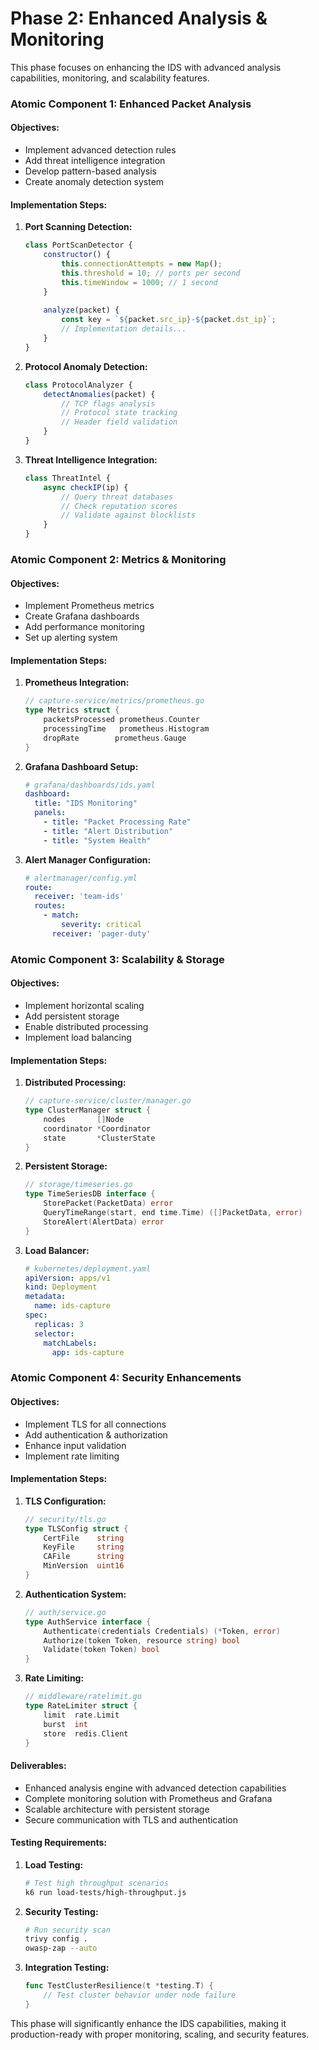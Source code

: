 # Phase 2: Enhanced Analysis & Monitoring

This phase focuses on enhancing the IDS with advanced analysis capabilities, monitoring, and scalability features.

### **Atomic Component 1: Enhanced Packet Analysis**

#### **Objectives:**
- Implement advanced detection rules
- Add threat intelligence integration
- Develop pattern-based analysis
- Create anomaly detection system

#### **Implementation Steps:**
1. **Port Scanning Detection:**
   ```javascript
   class PortScanDetector {
       constructor() {
           this.connectionAttempts = new Map();
           this.threshold = 10; // ports per second
           this.timeWindow = 1000; // 1 second
       }
       
       analyze(packet) {
           const key = `${packet.src_ip}-${packet.dst_ip}`;
           // Implementation details...
       }
   }
   ```

2. **Protocol Anomaly Detection:**
   ```javascript
   class ProtocolAnalyzer {
       detectAnomalies(packet) {
           // TCP flags analysis
           // Protocol state tracking
           // Header field validation
       }
   }
   ```

3. **Threat Intelligence Integration:**
   ```javascript
   class ThreatIntel {
       async checkIP(ip) {
           // Query threat databases
           // Check reputation scores
           // Validate against blocklists
       }
   }
   ```

### **Atomic Component 2: Metrics & Monitoring**

#### **Objectives:**
- Implement Prometheus metrics
- Create Grafana dashboards
- Add performance monitoring
- Set up alerting system

#### **Implementation Steps:**
1. **Prometheus Integration:**
   ```go
   // capture-service/metrics/prometheus.go
   type Metrics struct {
       packetsProcessed prometheus.Counter
       processingTime   prometheus.Histogram
       dropRate        prometheus.Gauge
   }
   ```

2. **Grafana Dashboard Setup:**
   ```yaml
   # grafana/dashboards/ids.yaml
   dashboard:
     title: "IDS Monitoring"
     panels:
       - title: "Packet Processing Rate"
       - title: "Alert Distribution"
       - title: "System Health"
   ```

3. **Alert Manager Configuration:**
   ```yaml
   # alertmanager/config.yml
   route:
     receiver: 'team-ids'
     routes:
       - match:
           severity: critical
         receiver: 'pager-duty'
   ```

### **Atomic Component 3: Scalability & Storage**

#### **Objectives:**
- Implement horizontal scaling
- Add persistent storage
- Enable distributed processing
- Implement load balancing

#### **Implementation Steps:**
1. **Distributed Processing:**
   ```go
   // capture-service/cluster/manager.go
   type ClusterManager struct {
       nodes       []Node
       coordinator *Coordinator
       state       *ClusterState
   }
   ```

2. **Persistent Storage:**
   ```go
   // storage/timeseries.go
   type TimeSeriesDB interface {
       StorePacket(PacketData) error
       QueryTimeRange(start, end time.Time) ([]PacketData, error)
       StoreAlert(AlertData) error
   }
   ```

3. **Load Balancer:**
   ```yaml
   # kubernetes/deployment.yaml
   apiVersion: apps/v1
   kind: Deployment
   metadata:
     name: ids-capture
   spec:
     replicas: 3
     selector:
       matchLabels:
         app: ids-capture
   ```

### **Atomic Component 4: Security Enhancements**

#### **Objectives:**
- Implement TLS for all connections
- Add authentication & authorization
- Enhance input validation
- Implement rate limiting

#### **Implementation Steps:**
1. **TLS Configuration:**
   ```go
   // security/tls.go
   type TLSConfig struct {
       CertFile    string
       KeyFile     string
       CAFile      string
       MinVersion  uint16
   }
   ```

2. **Authentication System:**
   ```go
   // auth/service.go
   type AuthService interface {
       Authenticate(credentials Credentials) (*Token, error)
       Authorize(token Token, resource string) bool
       Validate(token Token) bool
   }
   ```

3. **Rate Limiting:**
   ```go
   // middleware/ratelimit.go
   type RateLimiter struct {
       limit  rate.Limit
       burst  int
       store  redis.Client
   }
   ```

#### **Deliverables:**
- Enhanced analysis engine with advanced detection capabilities
- Complete monitoring solution with Prometheus and Grafana
- Scalable architecture with persistent storage
- Secure communication with TLS and authentication

#### **Testing Requirements:**
1. **Load Testing:**
   ```bash
   # Test high throughput scenarios
   k6 run load-tests/high-throughput.js
   ```

2. **Security Testing:**
   ```bash
   # Run security scan
   trivy config .
   owasp-zap --auto
   ```

3. **Integration Testing:**
   ```go
   func TestClusterResilience(t *testing.T) {
       // Test cluster behavior under node failure
   }
   ```

This phase will significantly enhance the IDS capabilities, making it production-ready with proper monitoring, scaling, and security features. 